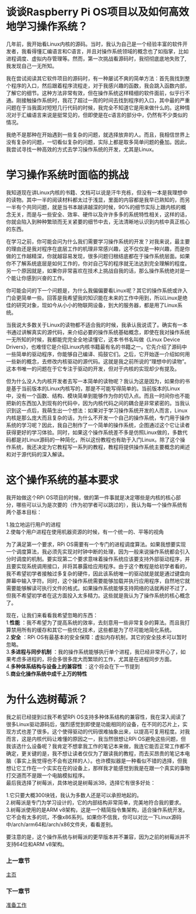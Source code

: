 # 谈谈Raspberry Pi OS项目以及如何高效地学习操作系统？
几年前，我开始看Linux内核的源码。当时，我认为自己是一个经验丰富的软件开发者，我看得懂汇编语言和C语言，并且对操作系统领域的概念也了如指掌，比如进程调度、虚拟内存管理等。然而，第一次挑战看源码时，我彻彻底底地失败了,我发现自己一无所知。  
  
我在尝试阅读其它软件项目的源码时，有一种屡试不爽的简单方法：首先我找到整个程序的入口，然后跟着程序流程走，对于我感兴趣的函数，我会跳入函数内部，了解它的细节。这种方法非常有效，但在操作系统这样精细的软件面前，似乎行不通。刚接触操作系统时，我花了超过一周的时间去找到程序的入口，其中最的严重问题在于当我面对短短几行代码的时候，我完全不知道它是用来做什么的。这种情况对于汇编语言来说是挺常见的，但即使是在c语言的部分中，仍然有不少类似的情况。  
  
我绝不是那种在开始遇到一些复杂的问题，就选择放弃的人。而且，我相信世界上没有复杂的问题，一切看似复杂的问题，实际上都是取多简单问题的叠加。因此，我尝试寻找一种高效的方式去学习操作系统的开发，尤其是Linux。  
  
# 学习操作系统时面临的挑战
我知道现在讲Linux内核的书籍、文档可以说是汗牛充栋，但没有一本是我理想中的读物。其中一半的阅读材料都太过于浅显，里面的内容都是我早已熟知的，而另一半有个共同问题，就是当书本越讲越深的时候，90%的细节实际上跟内核的概念无关，而是与一些安全、效率、硬件以及许许多多的系统特性相关，这样的话，你就会陷入到种种繁琐而无关紧要的细节中去，无法清晰地认识到内核中真正核心的东西。  
  
在学习之前，你可能会问为什么我们需要学习操作系统的开发？对我来说，最主要的理由还是我对程序在底层工作的机理非常感兴趣，这不仅仅是一种兴趣，而是你做的工作越精深，你就越容易发现，很多问题归根结底都在于操作系统层面。如果你不了解系统底层是如何工作的，你对自己写的程序就无法达到完全理解的程度。另一个原因就是，如果你非常喜欢在技术上挑战自我的话，那么操作系统绝对是一个能让你感到兴奋的工作。  
  
你可能会问的下一个问题是，为什么我偏偏要看Linux呢？其它的操作系统或许入门会更简单一些。回答是我希望我的知识能在未来的工作中用到，所以Linux是绝佳的研究对象，现如今从小小的物联网设备，到大的服务器，都是用了Linux系统。  
  
当我说大多数关于Linux的读物都不适合我的时候，我承认我说谎了。确实有一本书通过讲解真实的源代码，来介绍必要的操作系统基础概念，即使在我对操作系统一无所知的时候，我都能完完全全地读懂它，这本书书名叫做《Linux Device Drivers》，也难怪它是介绍Linux内核书籍最有名的书籍之一。它先介绍了源码中一些简单的驱动程序，你能够自己编译、捣鼓它们。之后，它开始逐一介绍如何用一些新的概念，去修改内核驱动的源代码。这就是我之前所说的“理想中的读物”。这本书唯一的问题在于它专注于驱动的开发，但对于内核的实现却少有提及。  
  
但为什么没人为内核开发者去写一本简单的读物呢？我认为这是因为，如果你的书是基于当前版本的Linux内核写的，那是不可能写得简单的。当前版本的Linux中，没有一个函数、结构、模块简单到能够作为你的切入点。而且一时间你也不能把新的东西加入到现有的代码中，因为内核代码之间的耦合是非常紧密的。当我认识到这一点后，我萌生出一个想法：如果对于学习操作系统开发的人而言，Linux内核是那么庞大而且复杂的话，为什么不开发一个自己的操作系统，专门用于操作系统的学习呢？因此，我自己制作了一个简单的操作系统，企图通过这个它让读者获得更好的学习体验。同时，如果这个操作系统差不多是仿照Linux做的，多数代码都是对Linux源码的一种简化，所以这份教程也有助于入门Linux。除了这个操作系统，我还决定为它教程写一系列的教程，教程将提供操作系统主要概念的阐述和对于源代码的深入解读。  
  
# 这个操作系统的基本要求
我开始做这个RPi OS项目的时候，做的第一件事就是决定哪些是内核的核心部分，哪些可以认为是次要的（作为初学者可以跳过的），我认为每一个操作系统有两个基本目标：  
  
1.独立地运行用户的进程  
2.使每个用户进程在使用机器资源的时候，有一个统一的、平等的视角  
  
为了满足第一个要求，RPi OS需要有一个专门的进程调度算法。如果我想要实现一个调度算法，我必须先实现对时钟中断的处理，因为一般来说操作系统都会引入分时调度的机制。要实现第二个要求意味着操作系统应该要支持外部驱动程序，并且要实现系统调用接口，并将其暴露给应用程序。由于这个教程是给初学者看的，我不希望初学者接触过多复杂的硬件，因此该系统唯一的驱动就是就是通过键盘向屏幕中输入字符。同时，这个操作系统需要能够加载并执行应用程序，自然地它就需要能够解读可执行文件的格式。如果操作系统能够支持网络的话就再好不过了，但我不希望初学者在这方面投入太多精力。这些就是我认为了操作系统的核心概念了。  
  
现在，让我们来看看我希望忽略的东西：  
1.**性能** ：我不希望为了提高系统的效率，去刻意用一些非常复杂的算法。而且我打算禁用所有的缓存和其它一些优化技术，这些都是为了尽可能地简化系统。  
2.**安全** ：RPi OS有最基本的安全保障：虚拟内存机制，其它的安全技术可以暂时忽略。  
3.**多进程与同步机制** ：我的操作系统能够执行单个进程，我已经非常开心了，如果考虑多进程的，将会多很多庞大而繁琐的工作，尤其是在进程同步方面。  
4.**多种体系结构与设备上的兼容性** ：这个将会在下一节提到  
5.**商业化操作系统中成千上万的特性**  
  
# 为什么选树莓派？
我之前已经提到过我不希望RPi OS支持多种体系结构的兼容性，我在深入阅读了很多Linux驱动源码后，强烈感觉到即使是功能相同的设备，在不同的芯片上，实现方式也差了很多。这个使得驱动的代码很难抽象出来，以提高可复用程度。对我而言，这是内核代码让难懂的原因之一，我当然很想让RPi OS避免这些问题，但我该选什么设备呢？我肯定不想拿我工作的笔记本来做，我连它能否正常工作都不确定，更关键的是，我不想让读者仅仅为了跟读我的教程，而去买昂贵的笔记本电脑（事实上我觉得也不会有这样的人）。也许模拟器是一种看似不错的选择，但我想让它工作在一个实实在在的设备上，那样我才能感觉到我是在跟一个真实的事物打交道而不是跟一个电脑模拟程序。  
最后我选择了树莓派，具体地说是树莓派3B，选择它有很多好处：  
  
1.它只要大概300块钱，我认为多数人还是可以承担地起的。  
2.树莓派是专门为学习设计的，它的内部结构非常简单，完美地符合我的要求。  
3.树莓派使用的是ARM v8架构，这是一个精简指令集架构，适合操作系统开发。它不会有太多的坑，不像x86系列。如果你不信我，你可以对比一下Linux源码中/arch/arm64和/arch/x86文件夹，看看差别。  
  
要注意的是，这个操作系统与树莓派的更早版本并不兼容，因为之前的树莓派并不支持64位和ARM v8架构。  
  
### 上一章节
[主页](https://github.com/s-matyukevich/raspberry-pi-os/)
### 下一章节
[准备工作](https://github.com/Sword-holder/raspberry-pi-os-cn/blob/master/docs/Prerequisites.md)